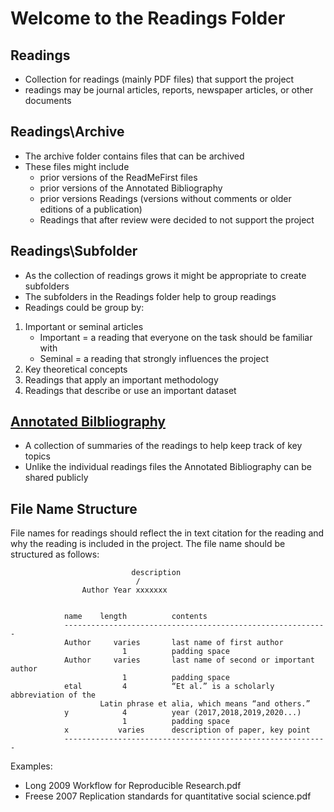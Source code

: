 # Welcome to the Readings Folder
## Readings	   
- Collection for readings (mainly PDF files) that support the project
- readings may be journal articles, reports, newspaper articles, or other documents
			
## Readings\Archive   
- The archive folder contains files that can be archived
- These files might include 
	- prior versions of the ReadMeFirst files
	- prior versions of the Annotated Bibliography
	- prior versions Readings (versions without comments or older editions of a publication)
	- Readings that after review were decided to not support the project

## Readings\Subfolder 
- As the collection of readings grows it might be appropriate to create subfolders
- The subfolders in the Readings folder help to group readings
- Readings could be group by:
1. Important or seminal articles
	- Important = a reading that everyone on the task should be familiar with
	- Seminal = a reading that strongly influences the project 
2. Key theoretical concepts
3. Readings that apply an important methodology
4. Readings that describe or use an important dataset

## [Annotated Bilbliography](https://github.com/npr99/URSC645/blob/main/Readings/00_URSC645_AnnotatedBibliography.md)
- A collection of summaries of the readings to help keep track of key topics
- Unlike the individual readings files the Annotated Bibliography can be shared publicly


## File Name Structure
File names for readings should reflect the in text citation for the reading and why the reading is included in the project. The file name should be structured as follows:

```
                           description
                            /
                Author Year xxxxxxx


            name    length          contents
            -----------------------------------------------------------
            Author     varies       last name of first author
                         1          padding space
            Author     varies       last name of second or important author
                         1          padding space
            etal         4          “Et al.” is a scholarly abbreviation of the 
					Latin phrase et alia, which means “and others.”
            y            4          year (2017,2018,2019,2020...)
                         1          padding space
            x           varies      description of paper, key point
            -----------------------------------------------------------
```

Examples:
- Long 2009 Workflow for Reproducible Research.pdf
- Freese 2007 Replication standards for quantitative social science.pdf